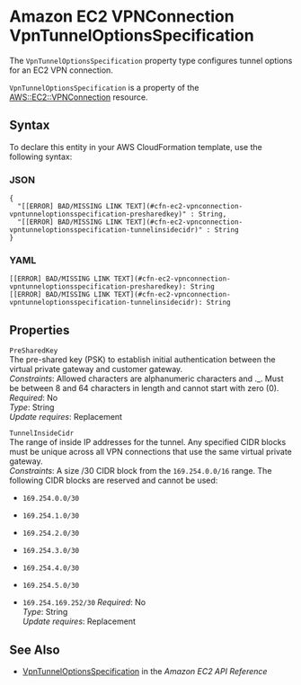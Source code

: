 # Amazon EC2 VPNConnection VpnTunnelOptionsSpecification<a name="aws-properties-ec2-vpnconnection-vpntunneloptionsspecification"></a>

<a name="aws-properties-ec2-vpnconnection-vpntunneloptionsspecification-description"></a>The `VpnTunnelOptionsSpecification` property type configures tunnel options for an EC2 VPN connection\.

<a name="aws-properties-ec2-vpnconnection-vpntunneloptionsspecification-inheritance"></a> `VpnTunnelOptionsSpecification` is a property of the [AWS::EC2::VPNConnection](aws-resource-ec2-vpn-connection.md) resource\.

## Syntax<a name="aws-properties-ec2-vpnconnection-vpntunneloptionsspecification-syntax"></a>

To declare this entity in your AWS CloudFormation template, use the following syntax:

### JSON<a name="aws-properties-ec2-vpnconnection-vpntunneloptionsspecification-syntax.json"></a>

```
{
  "[[ERROR] BAD/MISSING LINK TEXT](#cfn-ec2-vpnconnection-vpntunneloptionsspecification-presharedkey)" : String,
  "[[ERROR] BAD/MISSING LINK TEXT](#cfn-ec2-vpnconnection-vpntunneloptionsspecification-tunnelinsidecidr)" : String
}
```

### YAML<a name="aws-properties-ec2-vpnconnection-vpntunneloptionsspecification-syntax.yaml"></a>

```
[[ERROR] BAD/MISSING LINK TEXT](#cfn-ec2-vpnconnection-vpntunneloptionsspecification-presharedkey): String
[[ERROR] BAD/MISSING LINK TEXT](#cfn-ec2-vpnconnection-vpntunneloptionsspecification-tunnelinsidecidr): String
```

## Properties<a name="aws-properties-ec2-vpnconnection-vpntunneloptionsspecification-properties"></a>

`PreSharedKey`  
The pre\-shared key \(PSK\) to establish initial authentication between the virtual private gateway and customer gateway\.  
 *Constraints*: Allowed characters are alphanumeric characters and \.\_\. Must be between 8 and 64 characters in length and cannot start with zero \(0\)\.  
 *Required*: No  
 *Type*: String  
 *Update requires*: Replacement 

`TunnelInsideCidr`  
The range of inside IP addresses for the tunnel\. Any specified CIDR blocks must be unique across all VPN connections that use the same virtual private gateway\.  
 *Constraints*: A size /30 CIDR block from the `169.254.0.0/16` range\. The following CIDR blocks are reserved and cannot be used:  

+ `169.254.0.0/30`

+ `169.254.1.0/30`

+ `169.254.2.0/30`

+ `169.254.3.0/30`

+ `169.254.4.0/30`

+ `169.254.5.0/30`

+ `169.254.169.252/30`
 *Required*: No  
 *Type*: String  
 *Update requires*: Replacement 

## See Also<a name="aws-properties-ec2-vpnconnection-vpntunneloptionsspecification-seealso"></a>

+  [VpnTunnelOptionsSpecification](http://docs.aws.amazon.com/AWSEC2/latest/APIReference/API_VpnTunnelOptionsSpecification.html) in the *Amazon EC2 API Reference*